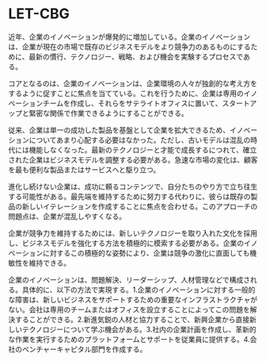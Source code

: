 # LET-CBG
近年、企業のイノベーションが爆発的に増加している。企業のイノベーションは、企業が現在の市場で既存のビジネスモデルをより競争力のあるものにするために、最新の慣行、テクノロジー、戦略、および機会を実験するプロセスである。

コアとなるのは、企業のイノベーションは、企業環境の人々が独創的な考え方をするように促すことに焦点を当てている。これを行うために、企業は専用のイノベーションチームを作成し、それらをサテライトオフィスに置いて、スタートアップと緊密な関係で作業できるようにすることができる。

従来、企業は単一の成功した製品を基盤として企業を拡大できるため、イノベーションについてあまり心配する必要はなかった。ただし、古いモデルは混乱の時代には機能しなくなった。最新のテクノロジーと才能で成長するにつれて、確立された企業はビジネスモデルを調整する必要がある。急速な市場の変化は、顧客を最も便利な製品またはサービスへと駆り立つ。

進化し続けない企業は、成功に頼るコンテンツで、自分たちのやり方で立ち往生する可能性がある。最先端を維持するために努力する代わりに、彼らは既存の製品の新しいイテレーションを作成することに焦点を合わせる。このアプローチの問題点は、企業が混乱しやすくなる。

企業が競争力を維持するためには、新しいテクノロジーを取り入れた文化を採用し、ビジネスモデルを強化する方法を積極的に模索する必要がある。企業のイノベーションに対するこの積極的な姿勢により、企業は競争の激化に直面しても機敏性を維持できる。

企業のイノベーションは、問題解決、リーダーシップ、人材管理などで構成される。具体的に、以下の方法で実現する。1.企業のイノベーションに対する一般的な障害は、新しいビジネスをサポートするための重要なインフラストラクチャがない。会社は専用のチームまたはオフィスを設立することによってこの問題を解決することができる。2.新進気鋭の人材と協力することで、新興企業から直接新しいテクノロジーについて学ぶ機会がある。3.社内の企業計画を作成し、革新的な作業を実行するためのプラットフォームとサポートを従業員に提供する。4.会社のベンチャーキャピタル部門を作成する。

